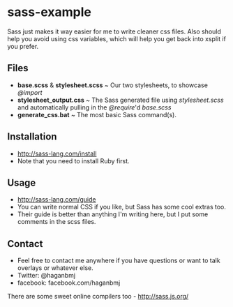 # sass-example

Sass just makes it way easier for me to write cleaner css files. 
Also should help you avoid using css variables, which will help you get back into xsplit if you prefer.

## Files
- **base.scss** & **stylesheet.scss** ~ Our two stylesheets, to showcase *@import*
- **stylesheet_output.css** ~ The Sass generated file using *stylesheet.scss* and automatically pulling in the *@require*'d *base.scss*
- **generate_css.bat** ~ The most basic Sass command(s).

## Installation
- http://sass-lang.com/install
- Note that you need to install Ruby first.

## Usage
- http://sass-lang.com/guide
- You can write normal CSS if you like, but Sass has some cool extras too.
- Their guide is better than anything I'm writing here, but I put some comments in the scss files.

## Contact
- Feel free to contact me anywhere if you have questions or want to talk overlays or whatever else.
- Twitter: @haganbmj
- facebook: facebook.com/haganbmj

There are some sweet online compilers too - http://sass.js.org/

